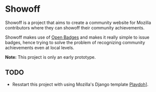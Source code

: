 # Showoff

Showoff is a project that aims to create a community website for Mozilla
contributors where they can showoff their community achievements.

Showoff makes use of [Open Badges](http://openbadges.org/) and makes it really
simple to issue badges, hence trying to solve the problem of recognizing
community achievements even at local levels.

**Note:** This project is only an early prototype.

## TODO

* Resstart this project with using Mozilla's Django template [Playdoh](http://github.com/mozilla/playdoh)].
